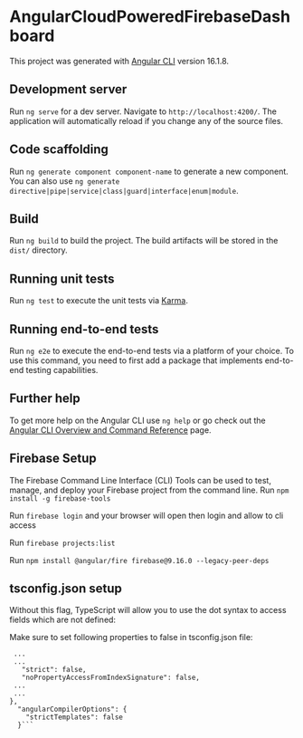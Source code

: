 # AngularCloudPoweredFirebaseDashboard

This project was generated with [Angular CLI](https://github.com/angular/angular-cli) version 16.1.8.

## Development server

Run `ng serve` for a dev server. Navigate to `http://localhost:4200/`. The application will automatically reload if you change any of the source files.

## Code scaffolding

Run `ng generate component component-name` to generate a new component. You can also use `ng generate directive|pipe|service|class|guard|interface|enum|module`.

## Build

Run `ng build` to build the project. The build artifacts will be stored in the `dist/` directory.

## Running unit tests

Run `ng test` to execute the unit tests via [Karma](https://karma-runner.github.io).

## Running end-to-end tests

Run `ng e2e` to execute the end-to-end tests via a platform of your choice. To use this command, you need to first add a package that implements end-to-end testing capabilities.

## Further help

To get more help on the Angular CLI use `ng help` or go check out the [Angular CLI Overview and Command Reference](https://angular.io/cli) page.


## Firebase Setup

The Firebase Command Line Interface (CLI) Tools can be used to test, manage, and deploy your Firebase project from the command line.
Run `npm install -g firebase-tools`

Run `firebase login` and your browser will open then login and allow to cli access

Run `firebase projects:list`

Run `npm install @angular/fire firebase@9.16.0 --legacy-peer-deps`

## tsconfig.json setup
Without this flag, TypeScript will allow you to use the dot syntax to access fields which are not defined:

Make sure to set following properties to false in tsconfig.json file:

```"compilerOptions": {
 ...
 ...
   "strict": false,
   "noPropertyAccessFromIndexSignature": false,
 ...
 ...
},
  "angularCompilerOptions": {
    "strictTemplates": false
  }```